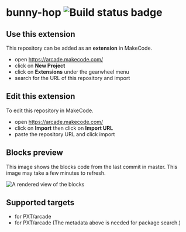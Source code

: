 # bunny-hop ![Build status badge](https://github.com/kaiguo-ch/bunny-hop/workflows/MakeCode/badge.svg)



## Use this extension

This repository can be added as an **extension** in MakeCode.

* open https://arcade.makecode.com/
* click on **New Project**
* click on **Extensions** under the gearwheel menu
* search for the URL of this repository and import

## Edit this extension

To edit this repository in MakeCode.

* open https://arcade.makecode.com/
* click on **Import** then click on **Import URL**
* paste the repository URL and click import

## Blocks preview

This image shows the blocks code from the last commit in master.
This image may take a few minutes to refresh.

![A rendered view of the blocks](https://github.com/kaiguo-ch/bunny-hop/raw/master/.makecode/blocks.png)

## Supported targets

* for PXT/arcade
* for PXT/arcade
(The metadata above is needed for package search.)

